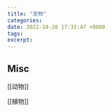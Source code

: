 ```yaml
---
title: "宠物"
categories: 
date: 2022-10-20 17:32:47 +0800
tags: 
excerpt: 
---
```







## Misc

[[动物]]

[[植物]]



